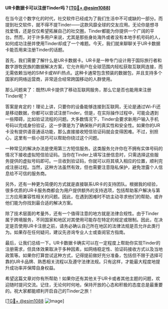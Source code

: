 **UR卡数据卡可以注册Tinder吗？[[TG💪+ @esim1088](https://t.me/s/esim1088)]**

在当今这个数字化的时代，社交软件已经成为了我们生活中不可或缺的一部分。而提到社交软件，就不得不提Tinder——这款风靡全球的交友应用。无论你是想寻找爱情，还是仅仅希望拓展自己的社交圈，Tinder都能为你提供一个广阔的平台。然而，对于许多用户来说，尤其是那些身处海外或者没有本地手机号码的人，如何成功注册并使用Tinder却成了一个难题。今天，我们就来聊聊关于UR卡数据卡能否用来注册Tinder的话题。

首先，我们需要了解什么是UR卡数据卡。UR卡是一种专门设计用于国际旅行者和数字游牧民族的数据解决方案，它允许用户在全球范围内轻松获取互联网连接，而无需依赖当地的SIM卡或WiFi热点。这种卡通常包含预装的数据包，并且支持多个国家的网络运营商，非常适合经常跨国移动的人群使用。

那么问题来了：既然UR卡提供了移动互联网服务，那么它是否也能用来注册Tinder呢？

答案是肯定的！理论上讲，只要你的设备能够连接到互联网，无论是通过Wi-Fi还是移动数据，你都可以尝试注册Tinder。但是，在实际操作过程中，可能会遇到一些障碍，比如验证流程的问题。大多数情况下，Tinder会要求新用户输入手机号码以完成身份验证，这一步骤是为了确保账户的真实性和安全性。如果你的UR卡没有提供语音通话功能，那么直接接收短信验证码就会变得困难。不过，别担心，这里有一些小技巧可以帮助你绕过这个问题。

一种常见的解决办法是使用第三方短信服务。这类服务允许你在不拥有实体号码的情况下接收虚拟短信验证码。当你在Tinder上填写注册信息时，只需选择这些服务提供的虚拟号码即可。一旦收到验证码，你就可以将其填入相应的位置，顺利完成注册过程。当然，这种方法虽然有效，但也需要注意隐私保护，避免泄露个人信息给不可信的服务商。

另外，还有一种更为简便的方式就是直接联系UR卡的支持团队。根据我的经验，很多优质的UR卡服务商都会为用户提供额外的支持选项，包括帮助客户解决与第三方应用兼容性相关的问题。因此，在遇到困难时不妨主动寻求他们的帮助，或许他们能为你找到最合适的解决方案。

除了技术层面的考量外，还有一个值得注意的地方就是法律合规性。由于Tinder属于跨境服务，不同国家和地区对其使用可能存在特定的规定或限制。因此，在决定是否使用UR卡注册之前，请务必确认自己所在地区的法律法规是否允许此类行为。如果存在任何疑问，建议先咨询专业人士或查阅官方指南。

最后，让我们总结一下。UR卡数据卡确实可以在一定程度上帮助你实现Tinder的注册需求，但具体效果取决于多种因素，如网络稳定性、验证码接收方式以及当地政策等。如果你打算尝试这种方式，记得提前做好充分准备，包括但不限于选择可靠的UR卡品牌、熟悉相关流程以及遵守法律法规。只有这样，才能最大程度地提升成功率并保障自身权益。

希望这篇文章对你有所帮助！如果你还有其他关于UR卡或者其他主题的问题，欢迎随时提问交流。记住，无论何时何地，保持开放的心态和积极的态度总是最重要的。祝大家都能顺利开启自己的Tinder之旅！

[[TG💪+ @esim1088](https://t.me/s/esim1088) ![Image](https://i.postimg.cc/4NQfJmqS/Snipaste-2025-05-13-00-14-12.png)]